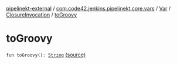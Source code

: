 [pipelinekt-external](../../../index.md) / [com.code42.jenkins.pipelinekt.core.vars](../../index.md) / [Var](../index.md) / [ClosureInvocation](index.md) / [toGroovy](./to-groovy.md)

# toGroovy

`fun toGroovy(): `[`String`](https://kotlinlang.org/api/latest/jvm/stdlib/kotlin/-string/index.html) [(source)](https://github.com/code42/pipelinekt/tree/master/core/src/main/kotlin/com/code42/jenkins/pipelinekt/core/vars/Var.kt#L23)